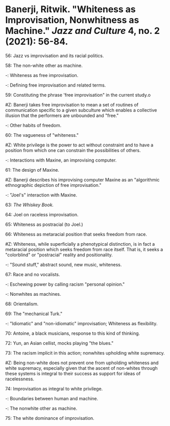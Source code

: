 # Banerji, Ritwik. "Whiteness as Improvisation, Nonwhitness as Machine." *Jazz and Culture* 4, no. 2 (2021): 56-84.  

56: Jazz vs improvisation and its racial politics.  

58: The non-white other as machine.  

-: Whiteness as free improvisation.  

-: Defining free improvisation and related terms.  

59: Constituting the phrase 'free improvisation" in the current study.o

#Z: Banerji takes free improvisation to mean a set of routines of communication specific to a given subculture which enables a collective illusion that the performers are unbounded and "free."  

-: Other habits of freedom.  

60: The vagueness of "whiteness."  

#Z: White privilege is the power to act without constraint and to have a position from which one can constrain the possibilities of others.  

-: Interactions with Maxine, an improvising computer.  

61: The design of Maxine.

#Z: Banerji describes his improvising computer Maxine as an "algorithmic ethnographic depiction of free improvisation."  

-: "Joel's" interaction with Maxine.  

63: *The Whiskey Book.*  

64: Joel on raceless improvisation.  

65: Whiteness as postracial (to Joel.)

66: Whiteness as metaracial position that seeks freedom from race.  

#Z: Whiteness, while superficially a phenotypical distinction, is in fact a metaracial position which seeks freedom from race itself. That is, it seeks a "colorblind" or "postracial" reality and positionality.  

-: "Sound stuff," abstract sound, new music, whiteness.  

67: Race and no vocalists.  

-: Eschewing power by calling racism "personal opinion."  

-: Nonwhites as machines.  

68: Orientalism. 

69: The "mechanical Turk."  

-: "Idiomatic" and "non-idiomatic" improvisation; Whiteness as flexibility.  

70: Antoine, a black musicians, response to this kind of thinking.  

72: Yun, an Asian cellist, mocks playing "the blues."  

73: The racism implicit in this action; nonwhites upholding white supremacy.   

#Z: Being non-white does not prevent one from upholding whiteness and white supremacy, especially given that the ascent of non-whites through these systems is integral to their success as support for ideas of racelessness. 

74: Improvisation as integral to white privilege.  

-: Boundaries between human and machine.  

-: The nonwhite other as machine.  

75: The white dominance of improvisation.  

